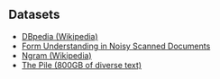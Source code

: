 ## Datasets

- [DBpedia (Wikipedia)](https://databus.dbpedia.org/dbpedia/collections/latest-core)
- [Form Understanding in Noisy Scanned Documents](https://guillaumejaume.github.io/FUNSD/)
- [Ngram (Wikipedia)](https://nlp.cs.nyu.edu/wikipedia-data/)
- [The Pile (800GB of diverse text)](https://pile.eleuther.ai/)
